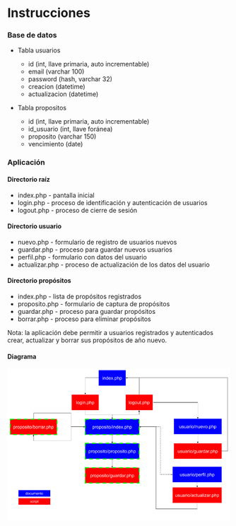 # Instrucciones

### Base de datos

* Tabla usuarios
  * id  (int, llave primaria, auto incrementable)
  * email (varchar 100)
  * password (hash, varchar 32)  
  * creacion (datetime)
  * actualizacion (datetime)
  
* Tabla propositos
  * id  (int, llave primaria, auto incrementable)
  * id_usuario (int, llave foránea)
  * proposito (varchar 150)
  * vencimiento (date)

### Aplicación

#### Directorio raíz 
* index.php - pantalla inicial
* login.php - proceso de identificación y autenticación de usuarios
* logout.php - proceso de cierre de sesión

#### Directorio usuario
* nuevo.php - formulario de registro de usuarios nuevos
* guardar.php - proceso para guardar nuevos usuarios
* perfil.php - formulario con datos del usuario
* actualizar.php - proceso de actualización de los datos del usuario

#### Directorio propósitos
* index.php - lista de propósitos registrados
* proposito.php - formulario de captura de propósitos
* guardar.php - proceso para guardar propósitos
* borrar.php - proceso para eliminar propósitos

Nota: la aplicación debe permitir a usuarios registrados y autenticados crear, actualizar y borrar sus propósitos de año nuevo.

#### Diagrama

![diagrama](diagrama.png "Diagrama de flujo")
